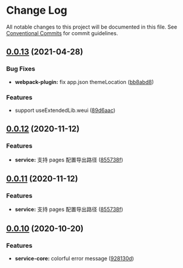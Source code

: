 # Change Log

All notable changes to this project will be documented in this file.
See [Conventional Commits](https://conventionalcommits.org) for commit guidelines.

## [0.0.13](https://github.com/wechat-miniprogram/mpflow/compare/@mpflow/service-core@0.0.12...@mpflow/service-core@0.0.13) (2021-04-28)

### Bug Fixes

- **webpack-plugin:** fix app.json themeLocation ([bb8abd8](https://github.com/wechat-miniprogram/mpflow/commit/bb8abd8dc729efba3c3acf111b168be2181a8eb4))

### Features

- support useExtendedLib.weui ([89d6aac](https://github.com/wechat-miniprogram/mpflow/commit/89d6aac7f28c4e1f233849dcafaa12c85abc9625))

## [0.0.12](https://github.com/wechat-miniprogram/mpflow/compare/@mpflow/service-core@0.0.10...@mpflow/service-core@0.0.12) (2020-11-12)

### Features

- **service:** 支持 pages 配置导出路径 ([855738f](https://github.com/wechat-miniprogram/mpflow/commit/855738f8a445fe0a841e1cfb352eda3ec1b9dad4))

## [0.0.11](https://github.com/wechat-miniprogram/mpflow/compare/@mpflow/service-core@0.0.10...@mpflow/service-core@0.0.11) (2020-11-12)

### Features

- **service:** 支持 pages 配置导出路径 ([855738f](https://github.com/wechat-miniprogram/mpflow/commit/855738f8a445fe0a841e1cfb352eda3ec1b9dad4))

## [0.0.10](https://github.com/wechat-miniprogram/mpflow/compare/@mpflow/service-core@0.0.9...@mpflow/service-core@0.0.10) (2020-10-20)

### Features

- **service-core:** colorful error message ([928130d](https://github.com/wechat-miniprogram/mpflow/commits/928130de61be528212e2b6a0e6050db76c9c9a62))
